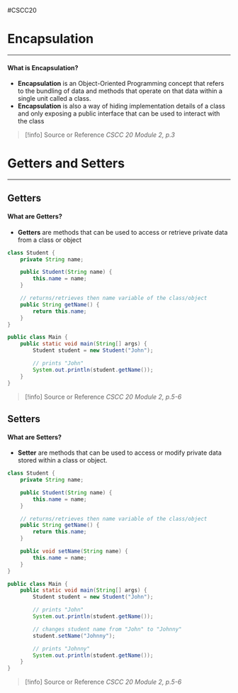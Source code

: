 #CSCC20 
# Encapsulation
---
#### What is **Encapsulation?**
- **Encapsulation** is an Object-Oriented Programming concept that refers to the bundling of data and methods that operate on that data within a single unit called a class.
- **Encapsulation** is also a way of hiding implementation details of a class and only exposing a public interface that can be used to interact with the class

> [!info] Source or Reference
> *CSCC 20 Module 2, p.3*

# Getters and Setters
----
## Getters
#### What are **Getters?**
- **Getters** are methods that can be used to access or retrieve private data from a class or object

```java
class Student {
	private String name;

	public Student(String name) {
		this.name = name;
	}

	// returns/retrieves then name variable of the class/object
	public String getName() {
		return this.name;	
	}
}

public class Main {
	public static void main(String[] args) {
		Student student = new Student("John");

		// prints "John"
		System.out.println(student.getName());
	}
}
```

> [!info] Source or Reference
> *CSCC 20 Module 2, p.5-6*
## Setters
#### What are **Setters?**
- **Setter** are methods that can be used to access or modify private data stored within a class or object.

```java
class Student {
	private String name;

	public Student(String name) {
		this.name = name;
	}

	// returns/retrieves then name variable of the class/object
	public String getName() {
		return this.name;	
	}

	public void setName(String name) {
		this.name = name;
	}
}

public class Main {
	public static void main(String[] args) {
		Student student = new Student("John");

		// prints "John"
		System.out.println(student.getName());

		// changes student name from "John" to "Johnny"
		student.setName("Johnny");

		// prints "Johnny"
		System.out.println(student.getName());
	}
}
```

> [!info] Source or Reference
> *CSCC 20 Module 2, p.5-6*